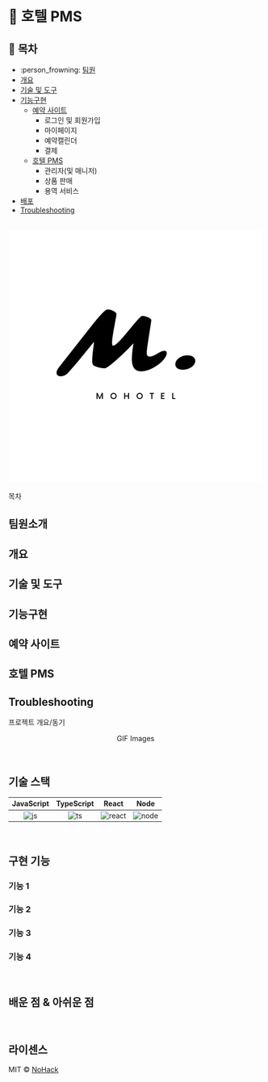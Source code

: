 # :bell: 호텔 PMS 
## :blue_book: 목차
- :person_frowning: [팀원](#팀원소개)
- [개요](#개요)
- [기술 및 도구](#기술-및-도구)
- [기능구현](#기능구현)
  - [예약 사이트](#예약-사이트)
    - 로그인 및 회원가입
    - 마이페이지
    - 예약캘린더
    - 결제 
  - [호텔 PMS](#호텔-PMS)
    - 관리자(및 매니저)
    - 상품 판매
    - 용역 서비스
- [배포](#배포)
- [Troubleshooting](#troubleshooting)

<p align="center">
  <br>
  <img src="src/main/resources/static/images/login/logo.png">
  <br>
</p>

목차

## 팀원소개
## 개요
## 기술 및 도구
## 기능구현
## 예약 사이트
## 호텔 PMS
## Troubleshooting

<p align="justify">
프로젝트 개요/동기
</p>

<p align="center">
GIF Images
</p>

<br>

## 기술 스택

| JavaScript | TypeScript |  React   |  Node   |
| :--------: | :--------: | :------: | :-----: |
|   ![js]    |   ![ts]    | ![react] | ![node] |

<br>

## 구현 기능

### 기능 1

### 기능 2

### 기능 3

### 기능 4

<br>

## 배운 점 & 아쉬운 점

<p align="justify">

</p>

<br>

## 라이센스

MIT &copy; [NoHack](mailto:lbjp114@gmail.com)

<!-- Stack Icon Refernces -->

[js]: /images/stack/javascript.svg
[ts]: /images/stack/typescript.svg
[react]: /images/stack/react.svg
[node]: /images/stack/node.svg
